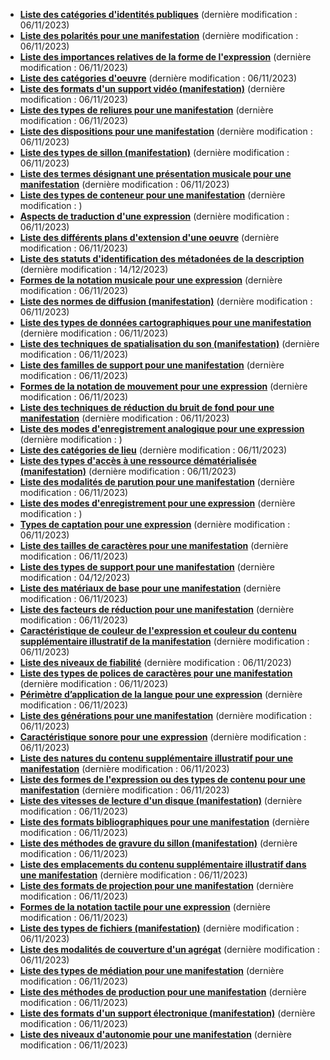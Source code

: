 

<!--Ce fichier est généré automatiquement. Il ne doit pas être édité manuellement.-->

* **[Liste des catégories d'identités publiques](categorie-ipp.html)** (dernière modification : 06/11/2023) 
* **[Liste des polarités pour une manifestation](polarite.html)** (dernière modification : 06/11/2023) 
* **[Liste des importances relatives de la forme de l'expression](importance-relative-forme-expression.html)** (dernière modification : 06/11/2023) 
* **[Liste des catégories d'oeuvre](categorie-oeuvre.html)** (dernière modification : 06/11/2023) 
* **[Liste des formats d'un support vidéo (manifestation)](format-support-video.html)** (dernière modification : 06/11/2023) 
* **[Liste des types de reliures pour une manifestation](reliure.html)** (dernière modification : 06/11/2023) 
* **[Liste des dispositions pour une manifestation](disposition.html)** (dernière modification : 06/11/2023) 
* **[Liste des types de sillon (manifestation)](type-sillon.html)** (dernière modification : 06/11/2023) 
* **[Liste des termes désignant une présentation musicale pour une manifestation](designation-presentation-musicale.html)** (dernière modification : 06/11/2023) 
* **[Liste des types de conteneur pour une manifestation](type-conteneur.html)** (dernière modification : ) 
* **[Aspects de traduction d'une expression](aspect-traduction.html)** (dernière modification : 06/11/2023) 
* **[Liste des différents plans d'extension d'une oeuvre](plan-extension-oeuvre.html)** (dernière modification : 06/11/2023) 
* **[Liste des statuts d'identification des métadonées de la description](statut-identification.html)** (dernière modification : 14/12/2023) 
* **[Formes de la notation musicale pour une expression](forme-notation-musicale.html)** (dernière modification : 06/11/2023) 
* **[Liste des normes de diffusion (manifestation)](norme-diffusion.html)** (dernière modification : 06/11/2023) 
* **[Liste des types de données cartographiques pour une manifestation](type-donnees-cartographiques.html)** (dernière modification : 06/11/2023) 
* **[Liste des techniques de spatialisation du son (manifestation)](technique-spatialisation-son.html)** (dernière modification : 06/11/2023) 
* **[Liste des familles de support pour une manifestation](famille-support.html)** (dernière modification : 06/11/2023) 
* **[Formes de la notation de mouvement pour une expression](forme-notation-mouvement.html)** (dernière modification : 06/11/2023) 
* **[Liste des techniques de réduction du bruit de fond pour une manifestation](technique-reduction-bruit.html)** (dernière modification : 06/11/2023) 
* **[Liste des modes d'enregistrement analogique pour une expression](mode-enregistrement-analogique.html)** (dernière modification : ) 
* **[Liste des catégories de lieu](categorie-lieu.html)** (dernière modification : 06/11/2023) 
* **[Liste des types d'accès à une ressource dématérialisée (manifestation)](type-acces-demat.html)** (dernière modification : 06/11/2023) 
* **[Liste des modalités de parution pour une manifestation](modalite-parution.html)** (dernière modification : 06/11/2023) 
* **[Liste des modes d'enregistrement pour une expression](mode-enregistrement.html)** (dernière modification : ) 
* **[Types de captation pour une expression](type-captation.html)** (dernière modification : 06/11/2023) 
* **[Liste des tailles de caractères pour une manifestation](taille-caracteres.html)** (dernière modification : 06/11/2023) 
* **[Liste des types de support pour une manifestation](type-support.html)** (dernière modification : 04/12/2023) 
* **[Liste des matériaux de base pour une manifestation](materiau-base.html)** (dernière modification : 06/11/2023) 
* **[Liste des facteurs de réduction pour une manifestation](facteur-reduction.html)** (dernière modification : 06/11/2023) 
* **[Caractéristique de couleur de l'expression et couleur du contenu supplémentaire illustratif de la manifestation](caracteristique-couleur.html)** (dernière modification : 06/11/2023) 
* **[Liste des niveaux de fiabilité](niveau-fiabilite.html)** (dernière modification : 06/11/2023) 
* **[Liste des types de polices de caractères pour une manifestation](type-police-caracteres.html)** (dernière modification : 06/11/2023) 
* **[Périmètre d’application de la langue pour une expression](perimetre-application-langue.html)** (dernière modification : 06/11/2023) 
* **[Liste des générations pour une manifestation](generation.html)** (dernière modification : 06/11/2023) 
* **[Caractéristique sonore pour une expression](caracteristique-sonore.html)** (dernière modification : 06/11/2023) 
* **[Liste des natures du contenu supplémentaire illustratif pour une manifestation](nature-contenu-supplementaire-illustratif.html)** (dernière modification : 06/11/2023) 
* **[Liste des formes de l'expression ou des types de contenu pour une manifestation](forme-expression-type-contenu-manifestation.html)** (dernière modification : 06/11/2023) 
* **[Liste des vitesses de lecture d'un disque (manifestation)](vitesse-lecture.html)** (dernière modification : 06/11/2023) 
* **[Liste des formats bibliographiques pour une manifestation](format-bibliographique.html)** (dernière modification : 06/11/2023) 
* **[Liste des méthodes de gravure du sillon (manifestation)](methode-gravure-sillon.html)** (dernière modification : 06/11/2023) 
* **[Liste des emplacements du contenu supplémentaire illustratif dans une manifestation](emplacement-contenu-supplementaire-illustratif.html)** (dernière modification : 06/11/2023) 
* **[Liste des formats de projection pour une manifestation](format-projection.html)** (dernière modification : 06/11/2023) 
* **[Formes de la notation tactile pour une expression](forme-notation-tactile.html)** (dernière modification : 06/11/2023) 
* **[Liste des types de fichiers (manifestation)](type-fichier.html)** (dernière modification : 06/11/2023) 
* **[Liste des modalités de couverture d'un agrégat](couverture-agregat.html)** (dernière modification : 06/11/2023) 
* **[Liste des types de médiation pour une manifestation](type-mediation.html)** (dernière modification : 06/11/2023) 
* **[Liste des méthodes de production pour une manifestation](methode-production.html)** (dernière modification : 06/11/2023) 
* **[Liste des formats d'un support électronique (manifestation)](format-support-electronique.html)** (dernière modification : 06/11/2023) 
* **[Liste des niveaux d'autonomie pour une manifestation](niveau-autonomie.html)** (dernière modification : 06/11/2023) 
